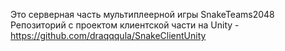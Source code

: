 Это серверная часть мультиплеерной игры SnakeTeams2048
Репозиторий с проектом клиентской части на Unity - https://github.com/draqqqula/SnakeClientUnity
